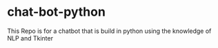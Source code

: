# chat-bot-python
This Repo is for a chatbot that is build in python using the knowledge of NLP and Tkinter
